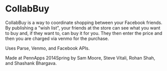 CollabBuy
==================

CollabBuy is a way to coordinate shopping between your Facebook friends. By publishing a "wish list", your friends at the store can see what you want to buy and, if they want to, can buy it for you. They then enter the price and then you are charged via venmo for the purchase. 

Uses Parse, Venmo, and Facebook APIs. 

Made at PennApps 2014Spring by Sam Moore, Steve Vitali, Rohan Shah, and Shashank Bhargava.
